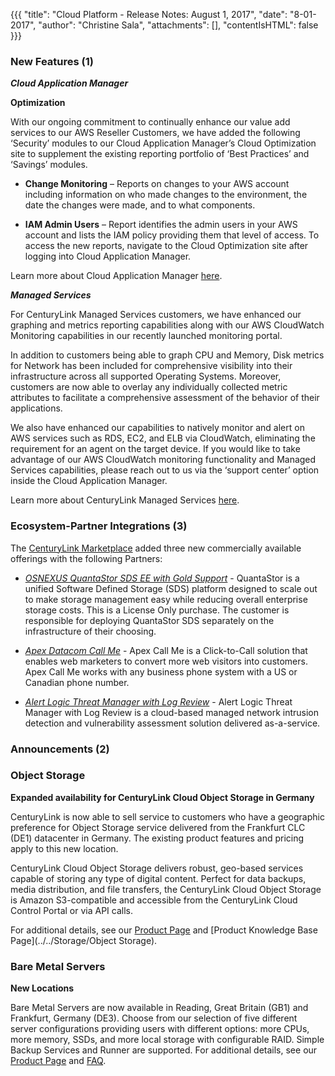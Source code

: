 {{{
"title": "Cloud Platform - Release Notes: August 1, 2017",
"date": "8-01-2017",
"author": "Christine Sala",
"attachments": [],
"contentIsHTML": false
}}}

### New Features (1)

***Cloud Application Manager***

**Optimization**

With our ongoing commitment to continually enhance our value add services to our AWS Reseller Customers, we have added the following ‘Security’ modules to our Cloud Application Manager’s Cloud Optimization site to supplement the existing reporting portfolio of ‘Best Practices’ and ‘Savings’ modules.                                                                                                                    
* **Change Monitoring** – Reports on changes to your AWS account including information on who made changes to the environment, the date the changes were made, and to what components.

* **IAM Admin Users** – Report identifies the admin users in your AWS account and lists the IAM policy providing them that level of access. To access the new reports, navigate to the Cloud Optimization site after logging into Cloud Application Manager.

Learn more about Cloud Application Manager [here](https://www.ctl.io/cloud-application-manager/).

***Managed Services***

For CenturyLink Managed Services customers, we have enhanced our graphing and metrics reporting capabilities along with our AWS CloudWatch Monitoring capabilities in our recently launched monitoring portal.

In addition to customers being able to graph CPU and Memory, Disk metrics for Network has been included for comprehensive visibility into their infrastructure across all supported Operating Systems. Moreover, customers are now able to overlay any individually collected metric attributes to facilitate a comprehensive assessment of the behavior of their applications.

We also have enhanced our capabilities to natively monitor and alert on AWS services such as RDS, EC2, and ELB via CloudWatch, eliminating the requirement for an agent on the target device. If you would like to take advantage of our AWS CloudWatch monitoring functionality and Managed Services capabilities, please reach out to us via the ‘support center’ option inside the Cloud Application Manager.

Learn more about CenturyLink Managed Services [here](https://www.ctl.io/product-overview/#managed-services).

### Ecosystem-Partner Integrations (3)

The [CenturyLink Marketplace](https://www.ctl.io/marketplace/) added three new commercially available offerings with the following Partners:

* [*OSNEXUS QuantaStor SDS EE with Gold Support*](https://www.ctl.io/marketplace/partner/ZV5T/product/QuantaStor%20SDS%20with%20Gold%20Support%20%20%28License%20Only%29/) - QuantaStor is a unified Software Defined Storage (SDS) platform designed to scale out to make storage management easy while reducing overall enterprise storage costs. This is a License Only purchase. The customer is responsible for deploying QuantaStor SDS separately on the infrastructure of their choosing.

* [*Apex Datacom Call Me*](https://www.ctl.io/marketplace/partner/APEX/product/Call%20Me%20Express/) - Apex Call Me is a Click-to-Call solution that enables web marketers to convert more web visitors into customers. Apex Call Me works with any business phone system with a US or Canadian phone number.

* [*Alert Logic Threat Manager with Log Review*](https://www.ctl.io/marketplace/partner/PST/product/Alert%20Logic%20Log%20Manager%20with%20Log%20Review/) - Alert Logic Threat Manager with Log Review is a cloud-based managed network intrusion detection and vulnerability assessment solution delivered as-a-service.

### Announcements (2)

### Object Storage

**Expanded availability for CenturyLink Cloud Object Storage in Germany**

CenturyLink is now able to sell service to customers who have a geographic preference for Object Storage service delivered from the Frankfurt CLC (DE1) datacenter in Germany. The existing product features and pricing apply to this new location.

CenturyLink Cloud Object Storage delivers robust, geo-based services capable of storing any type of digital content. Perfect for data backups, media distribution, and file transfers, the CenturyLink Cloud Object Storage is Amazon S3-compatible and accessible from the CenturyLink Cloud Control Portal or via API calls.

For additional details, see our [Product Page](https://www.ctl.io/object-storage/) and [Product Knowledge Base Page](../../Storage/Object Storage).

### Bare Metal Servers

**New Locations**

Bare Metal Servers are now available in Reading, Great Britain (GB1) and Frankfurt, Germany (DE3). Choose from our selection of five different server configurations providing users with different options: more CPUs, more memory, SSDs, and more local storage with configurable RAID. Simple Backup Services and Runner are supported.
For additional details, see our [Product Page](https://www.ctl.io/bare-metal/) and [FAQ](../../Servers/bare-metal-faq.md).
